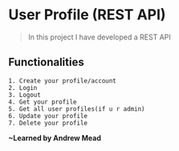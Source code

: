 # User Profile (REST API)

> In this project I have developed a REST API 

## Functionalities
    
    1. Create your profile/account
    2. Login 
    3. Logout
    4. Get your profile
    5. Get all user profiles(if u r admin)
    6. Update your profile
    7. Delete your profile


**~Learned by Andrew Mead**
